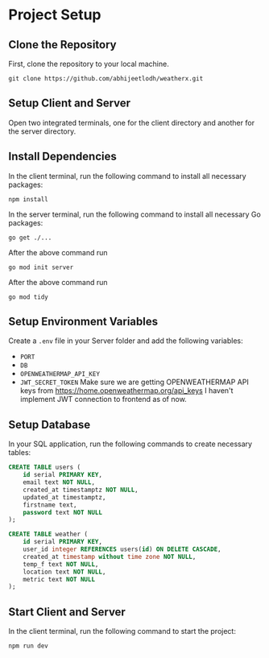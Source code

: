 # Project Setup


## Clone the Repository
First, clone the repository to your local machine.

```
git clone https://github.com/abhijeetlodh/weatherx.git
```

## Setup Client and Server
Open two integrated terminals, one for the client directory and another for the server directory.

## Install Dependencies
In the client terminal, run the following command to install all necessary packages:
```
npm install
```
In the server terminal, run the following command to install all necessary Go packages:
```
go get ./...
```
After the above command run 
```
go mod init server
```
After the above command run 
```
go mod tidy
```

## Setup Environment Variables
Create a `.env` file in your Server folder and add the following variables:
- `PORT`
- `DB`
- `OPENWEATHERMAP_API_KEY`
- `JWT_SECRET_TOKEN`
Make sure we are getting OPENWEATHERMAP API keys from https://home.openweathermap.org/api_keys 
I haven't implement JWT connection to frontend as of now.

## Setup Database
In your SQL application, run the following commands to create necessary tables:

```sql
CREATE TABLE users (
    id serial PRIMARY KEY,
    email text NOT NULL,
    created_at timestamptz NOT NULL,
    updated_at timestamptz,
    firstname text,
    password text NOT NULL
);

CREATE TABLE weather (
    id serial PRIMARY KEY,
    user_id integer REFERENCES users(id) ON DELETE CASCADE,
    created_at timestamp without time zone NOT NULL,
    temp_f text NOT NULL,
    location text NOT NULL,
    metric text NOT NULL
);
```

## Start Client and Server
In the client terminal, run the following command to start the project:
```
npm run dev
```
